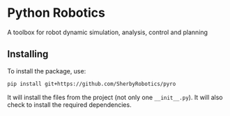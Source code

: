# Python Robotics
A toolbox for robot dynamic simulation, analysis, control and planning



## Installing

To install the package, use: 
```bash
pip install git+https://github.com/SherbyRobotics/pyro
```

It will install the files from the project (not only one `__init__.py`). It will also check to install the required dependencies.
